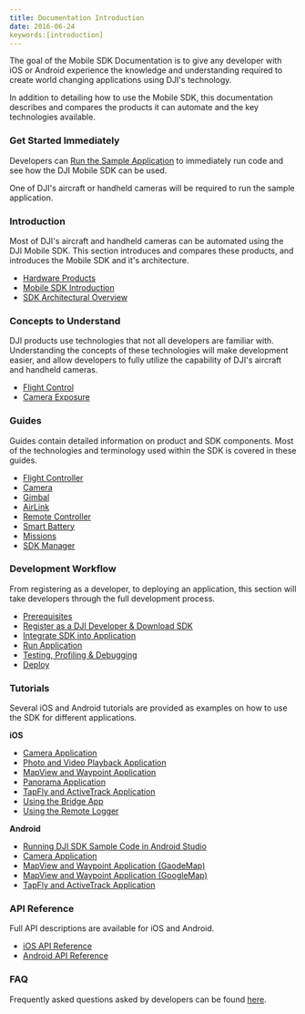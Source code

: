 ```yaml
---
title: Documentation Introduction
date: 2016-06-24
keywords:[introduction]
---
```


The goal of the Mobile SDK Documentation is to give any developer with iOS or Android experience the knowledge and understanding required to create world changing applications using DJI's technology.

In addition to detailing how to use the Mobile SDK, this documentation describes and compares the products it can automate and the key technologies available.

### Get Started Immediately

Developers can [Run the Sample Application](../quick-start/index.html) to immediately run code and see how the DJI Mobile SDK can be used. 

One of DJI's aircraft or handheld cameras will be required to run the sample application.

### Introduction

Most of DJI's aircraft and handheld cameras can be automated using the DJI Mobile SDK. This section introduces and compares these products, and introduces the Mobile SDK and it's architecture.

* [Hardware Products](./product_introduction.html)
* [Mobile SDK Introduction](./mobile_sdk_introduction.html)
* [SDK Architectural Overview](./sdk_architectural_overview.html)

### Concepts to Understand

DJI products use technologies that not all developers are familiar with. Understanding the concepts of these technologies will make development easier, and allow developers to fully utilize the capability of DJI's aircraft and handheld cameras.

* [Flight Control](./flightController_concepts.html)
* [Camera Exposure](./camera_concepts.html)

### Guides

Guides contain detailed information on product and SDK components. Most of the technologies and terminology used within the SDK is covered in these guides.

* [Flight Controller](./component-guide-flightController.html)
* [Camera](./component-guide-camera.html)
* [Gimbal](./component-guide-gimbal.html)
* [AirLink](./component-guide-airlink.html)
* [Remote Controller](./component-guide-remotecontroller.html)
* [Smart Battery](./component-guide-battery.html)
* [Missions](./component-guide-missions.html)
* [SDK Manager](./sdk-guide-sdkmanager.html)

### Development Workflow

From registering as a developer, to deploying an application, this section will take developers through the full development process.

* [Prerequisites](../application-development-workflow/workflow-prerequisits.html)
* [Register as a DJI Developer & Download SDK](../application-development-workflow/workflow-register.html)
* [Integrate SDK into Application](../application-development-workflow/workflow-integrate.html)
* [Run Application](../application-development-workflow/workflow-run.html)
* [Testing, Profiling & Debugging](../application-development-workflow/workflow-testing.html)
* [Deploy](../application-development-workflow/workflow-deploy.html)

### Tutorials

Several iOS and Android tutorials are provided as examples on how to use the SDK for different applications.

**iOS**

* [Camera Application](../ios-tutorials/index.html)
* [Photo and Video Playback Application](../ios-tutorials/PlaybackDemo.html)
* [MapView and Waypoint Application](../ios-tutorials/GSDemo.html)
* [Panorama Application](../ios-tutorials/PanoDemo.html)
* [TapFly and ActiveTrack Application](../ios-tutorials/P4MissionsDemo.html)
* [Using the Bridge App](../ios-tutorials/BridgeAppDemo.html)
* [Using the Remote Logger](../ios-tutorials/RemoteLoggerDemo.html)

<!-- TODO: Need help to review it before publish
* [Simulator Application](../ios-tutorials/SimulatorDemo.html)
-->

**Android**

* [Running DJI SDK Sample Code in Android Studio](../android-tutorials/index.html)
* [Camera Application](../android-tutorials/FPVDemo.html)
* [MapView and Waypoint Application (GaodeMap)](../android-tutorials/GSDemo-Gaode-Map.html)
* [MapView and Waypoint Application (GoogleMap)](../android-tutorials/GSDemo-Google-Map.html)
* [TapFly and ActiveTrack Application](../android-tutorials/P4MissionsDemo.html)

### API Reference

Full API descriptions are available for iOS and Android.

* <a href="https://developer.dji.com/iframe/mobile-sdk-doc/ios/index.html" target="_blank">iOS API Reference</a>
* <a href="https://developer.dji.com/iframe/mobile-sdk-doc/android/reference/packages.html" target="_blank">Android API Reference</a>

### FAQ

Frequently asked questions asked by developers can be found [here](../faq/index.html).
